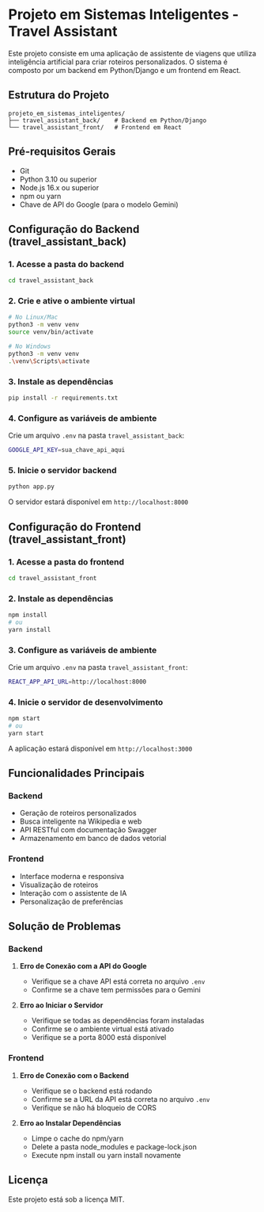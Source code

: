 # Projeto em Sistemas Inteligentes - Travel Assistant

Este projeto consiste em uma aplicação de assistente de viagens que utiliza inteligência artificial para criar roteiros personalizados. O sistema é composto por um backend em Python/Django e um frontend em React.

## Estrutura do Projeto
```
projeto_em_sistemas_inteligentes/
├── travel_assistant_back/    # Backend em Python/Django
└── travel_assistant_front/   # Frontend em React
```

## Pré-requisitos Gerais
- Git
- Python 3.10 ou superior
- Node.js 16.x ou superior
- npm ou yarn
- Chave de API do Google (para o modelo Gemini)

## Configuração do Backend (travel_assistant_back)

### 1. Acesse a pasta do backend
```bash
cd travel_assistant_back
```

### 2. Crie e ative o ambiente virtual
```bash
# No Linux/Mac
python3 -m venv venv
source venv/bin/activate

# No Windows
python3 -m venv venv
.\venv\Scripts\activate
```

### 3. Instale as dependências
```bash
pip install -r requirements.txt
```

### 4. Configure as variáveis de ambiente
Crie um arquivo `.env` na pasta `travel_assistant_back`:
```bash
GOOGLE_API_KEY=sua_chave_api_aqui
```

### 5. Inicie o servidor backend
```bash
python app.py
```
O servidor estará disponível em `http://localhost:8000`

## Configuração do Frontend (travel_assistant_front)

### 1. Acesse a pasta do frontend
```bash
cd travel_assistant_front
```

### 2. Instale as dependências
```bash
npm install
# ou
yarn install
```

### 3. Configure as variáveis de ambiente
Crie um arquivo `.env` na pasta `travel_assistant_front`:
```bash
REACT_APP_API_URL=http://localhost:8000
```

### 4. Inicie o servidor de desenvolvimento
```bash
npm start
# ou
yarn start
```
A aplicação estará disponível em `http://localhost:3000`

## Funcionalidades Principais

### Backend
- Geração de roteiros personalizados
- Busca inteligente na Wikipedia e web
- API RESTful com documentação Swagger
- Armazenamento em banco de dados vetorial

### Frontend
- Interface moderna e responsiva
- Visualização de roteiros
- Interação com o assistente de IA
- Personalização de preferências

## Solução de Problemas

### Backend
1. **Erro de Conexão com a API do Google**
   - Verifique se a chave API está correta no arquivo `.env`
   - Confirme se a chave tem permissões para o Gemini

2. **Erro ao Iniciar o Servidor**
   - Verifique se todas as dependências foram instaladas
   - Confirme se o ambiente virtual está ativado
   - Verifique se a porta 8000 está disponível

### Frontend
1. **Erro de Conexão com o Backend**
   - Verifique se o backend está rodando
   - Confirme se a URL da API está correta no arquivo `.env`
   - Verifique se não há bloqueio de CORS

2. **Erro ao Instalar Dependências**
   - Limpe o cache do npm/yarn
   - Delete a pasta node_modules e package-lock.json
   - Execute npm install ou yarn install novamente

## Licença
Este projeto está sob a licença MIT.